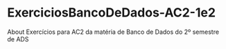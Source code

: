 # ExerciciosBancoDeDados-AC2-1e2
About Exercícios para AC2 da matéria de Banco de Dados do 2º semestre de ADS
